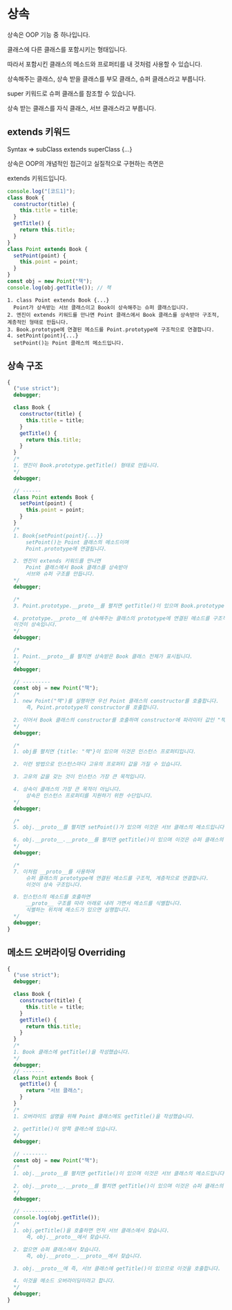 # 상속

상속은 OOP 기능 중 하나입니다.

클래스에 다른 클래스를 포함시키는 형태입니다.

따라서 포함시킨 클래스의 메소드와 프로퍼티를 내 것처럼 사용할 수 있습니다.

상속해주는 클래스, 상속 받을 클래스를 부모 클래스, 슈퍼 클래스라고 부릅니다.

super 키워드로 슈퍼 클래스를 참조할 수 있습니다.

상속 받는 클래스를 자식 클래스, 서브 클래스라고 부릅니다.

## extends 키워드

Syntax => subClass extends superClass {...}

상속은 OOP의 개념적인 접근이고 실질적으로 구현하는 측면은

extends 키워드입니다.

```js
console.log("[코드1]");
class Book {
  constructor(title) {
    this.title = title;
  }
  getTitle() {
    return this.title;
  }
}
class Point extends Book {
  setPoint(point) {
    this.point = point;
  }
}
const obj = new Point("책");
console.log(obj.getTitle()); // 책
```

    1. class Point extends Book {...}
      Point가 상속받는 서브 클래스이고 Book이 상속해주는 슈퍼 클래스입니다.
    2. 엔진이 extends 키워드를 만나면 Point 클래스에서 Book 클래스를 상속받아 구조적, 계층적인 형태로 만듭니다.
    3. Book.prototype에 연결된 메소드를 Point.prototype에 구조적으로 연결합니다.
    4. setPoint(point){...}
      setPoint()는 Point 클래스의 메소드입니다.

## 상속 구조

```js
{
  ("use strict");
  debugger;

  class Book {
    constructor(title) {
      this.title = title;
    }
    getTitle() {
      return this.title;
    }
  }
  /*
  1. 엔진이 Book.prototype.getTitle() 형태로 만듭니다.
  */
  debugger;

  // ------
  class Point extends Book {
    setPoint(point) {
      this.point = point;
    }
  }
  /*
  1. Book{setPoint(point){...}}
      setPoint()는 Point 클래스의 메소드이며
      Point.prototype에 연결됩니다.

  2. 엔진이 extends 키워드를 만나면
      Point 클래스에서 Book 클래스를 상속받아
      서브와 슈퍼 구조를 만듭니다.
  */
  debugger;

  /*
  3. Point.prototype.__proto__를 펼치면 getTitle()이 있으며 Book.prototype에 연결된 메소드입니다.

  4. prototype.__proto__에 상속해주는 클래스의 prototype에 연결된 메소드를 구조적, 계층적으로 만듭니다.
  이것이 상속입니다.
  */
  debugger;

  /*
  1. Point.__proto__를 펼치면 상속받은 Book 클래스 전체가 표시됩니다.
  */
  debugger;

  // ---------
  const obj = new Point("책");
  /*
  1. new Point("책")를 실행하면 우선 Point 클래스의 constructor를 호출합니다.
      즉, Point.prototype의 constructor를 호출합니다.

  2. 이어서 Book 클래스의 constructor를 호출하며 constructor에 파라미터 값인 "책"을 넘겨 줍니다.
  */
  debugger;

  /*
  1. obj를 펼치면 {title: "책"}이 있으며 이것은 인스턴스 프로퍼티입니다.

  2. 이런 방법으로 인스턴스마다 고유의 프로퍼티 값을 가질 수 있습니다.

  3. 고유의 값을 갖는 것이 인스턴스 가장 큰 목적입니다.

  4. 상속이 클래스의 가장 큰 목적이 아닙니다.
      상속은 인스턴스 프로퍼티를 지원하기 위한 수단입니다.
  */
  debugger;

  /*
  5. obj.__proto__를 펼치면 setPoint()가 있으며 이것은 서브 클래스의 메소드입니다.

  6. obj.__proto__.__proto__를 펼치면 getTitle()이 있으며 이것은 슈퍼 클래스의 메소드입니다.
  */
  debugger;

  /*
  7. 이처럼 __proto__를 사용하여
      슈퍼 클래스의 prototype에 연결된 메소드를 구조적, 계층적으로 연결합니다.
      이것이 상속 구조입니다.

  8. 인스턴스의 메소드를 호출하면
      __proto__ 구조를 따라 아래로 내려 가면서 메소드를 식별합니다.
      식별하는 위치에 메소드가 있으면 실행합니다.
  */
  debugger;
}
```

## 메소드 오버라이딩 Overriding

```js
{
  ("use strict");
  debugger;

  class Book {
    constructor(title) {
      this.title = title;
    }
    getTitle() {
      return this.title;
    }
  }
  /*
  1. Book 클래스에 getTitle()을 작성했습니다.
  */
  debugger;
  // -------
  class Point extends Book {
    getTitle() {
      return "서브 클래스";
    }
  }
  /*
  1. 오버라이드 설명을 위해 Point 클래스에도 getTitle()을 작성했습니다.

  2. getTitle()이 양쪽 클래스에 있습니다.
  */
  debugger;

  // --------
  const obj = new Point("책");
  /*
  1. obj.__proto__를 펼치면 getTitle()이 있으며 이것은 서브 클래스의 메소드입니다.

  2. obj.__proto__.__proto__를 펼치면 getTitle()이 있으며 이것은 슈퍼 클래스의 메소드입니다.
  */
  debugger;

  // -----------
  console.log(obj.getTitle());
  /*
  1. obj.getTitle()을 호출하면 먼저 서브 클래스에서 찾습니다.
      즉, obj.__proto__에서 찾습니다.

  2. 없으면 슈퍼 클래스에서 찾습니다.
      즉, obj.__proto__.__proto__에서 찾습니다.

  3. obj.__proto__에 즉, 서브 클래스에 getTitle()이 있으므로 이것을 호출합니다.

  4. 이것을 메소드 오버라이딩이라고 합니다.
  */
  debugger;
}
```
